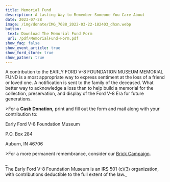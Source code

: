 ```yaml
---
title: Memorial Fund
description: A Lasting Way to Remember Someone You Care About
date: 2023-07-28
image: /img/donate/IMG_7688_2022-03-22-182403_dhxn.webp
button: 
 text: Download The Memorial Fund Form
 url: /pdf/MemorialFund-Form.pdf
show_faq: false
show_event_article: true
show_ford_store: true
show_patner: true
---
```

A contribution to the EARLY FORD V-8 FOUNDATION MUSEUM MEMORIAL FUND is a most appropriate way to express sentiment at the loss of a friend or loved one. A notification is sent to the family of the deceased. What better way to acknowledge a loss than to help build a memorial for the collection, preservation, and display of the Ford V-8 Era for future generations.  
  
\>For a **Cash Donation,** print and fill out the form and mail along with your contribution to:

Early Ford V-8 Foundation Museum

P.O. Box 284

Auburn, IN 46706  
  
\>For a more permanent remembrance, consider our [Brick Campaign](https://fordv8foundation.org/donate/brick-campaign).

_  
The Early Ford V-8 Foundation Museum is an IRS 501 (c)(3) organization, with contributions deductible to the full extent of the law._

